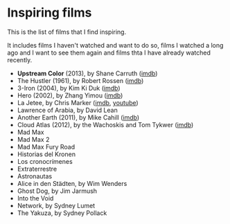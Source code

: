 # Inspiring films

This is the list of films that I find inspiring.

It includes films I haven't watched and want to do so, films I watched a long ago and I want to see them again and films thta I have already watched recently.

  * **Upstream Color** (2013), by Shane Carruth ([imdb](http://www.imdb.com/title/tt2084989/))
  * The Hustler (1961), by Robert Rossen ([imdb](http://www.imdb.com/title/tt0054997))
  * 3-Iron (2004), by Kim Ki Duk ([imdb](http://www.imdb.com/title/tt0423866))
  * Hero (2002), by Zhang Yimou ([imdb](http://www.imdb.com/title/tt0299977))
  * La Jetee, by Chris Marker ([imdb](http://www.imdb.com/title/tt0056119/?ref_=nv_sr_1), [youtube](https://www.youtube.com/watch?v=zKW8kLGJYXg))
  * Lawrence of Arabia, by David Lean
  * Another Earth (2011), by Mike Cahill ([imdb](http://www.imdb.com/title/tt1549572))
  * Cloud Atlas (2012), by the Wachoskis and Tom Tykwer ([imdb](http://www.imdb.com/name/nm0878756))
  * Mad Max
  * Mad Max 2
  * Mad Max Fury Road
  * Historias del Kronen
  * Los cronocrímenes
  * Extraterrestre
  * Astronautas
  * Alice in den Städten, by Wim Wenders
  * Ghost Dog, by Jim Jarmush
  * Into the Void
  * Network, by Sydney Lumet
  * The Yakuza, by Sydney Pollack
